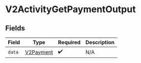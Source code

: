 # V2ActivityGetPaymentOutput


## Fields

| Field                                         | Type                                          | Required                                      | Description                                   |
| --------------------------------------------- | --------------------------------------------- | --------------------------------------------- | --------------------------------------------- |
| `data`                                        | [V2Payment](../../models/shared/v2payment.md) | :heavy_check_mark:                            | N/A                                           |